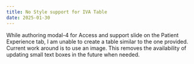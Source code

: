 ```yaml
---
title: No Style support for IVA Table
date: 2025-01-30
---
```


While authoring modal-4 for Access and support slide on the Patient Experience tab, I am unable to create a table similar to the one provided. Current work around is to use an image. This removes the availability of updating small text boxes in the future when needed.
